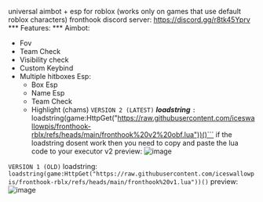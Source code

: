 universal aimbot + esp for roblox (works only on games that use default roblox characters) 
fronthook discord server: https://discord.gg/r8tk45Yprv
*** Features: ***
     Aimbot:
- Fov
- Team Check
- Visibility check
- Custom Keybind
- Multiple hitboxes
     Esp:
  - Box Esp
  - Name Esp
  - Team Check
  - Highlight (chams)
```VERSION 2 (LATEST)```
***loadstring*** ```: ```loadstring(game:HttpGet("https://raw.githubusercontent.com/iceswallowpis/fronthook-rblx/refs/heads/main/fronthook%20v2%20obf.lua"))()```
if the loadstring dosent work then you need to copy and paste the lua code to your executor
v2 preview:
![image](https://github.com/user-attachments/assets/e4196ce2-b845-45de-9f46-10509b0b3e46)


```VERSION 1 (OLD)```
loadstring: ```loadstring(game:HttpGet("https://raw.githubusercontent.com/iceswallowpis/fronthook-rblx/refs/heads/main/fronthook%20v1.lua"))()```
preview: ![image](https://github.com/user-attachments/assets/f600356a-f204-45ee-b2c9-e92482c7ab62)


